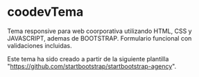 # coodevTema

Tema responsive para web coorporativa utilizando HTML, CSS y JAVASCRIPT, ademas de BOOTSTRAP.
Formulario funcional con validaciones incluidas.

Este tema ha sido creado a partir de la siguiente plantilla "https://github.com/startbootstrap/startbootstrap-agency".

